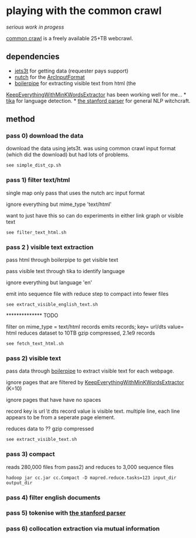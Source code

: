 # playing with the common crawl

*serious work in progess*

<a href="http://www.commoncrawl.org">common crawl</a> is a freely available 25+TB webcrawl.

## dependencies

* <a href="http://jets3t.s3.amazonaws.com/index.html">jets3t</a> for getting data (requester pays support)
* <a href="http://nutch.apache.org/">nutch</a> for the <a href="http://nutch.apache.org/apidocs-1.2/org/apache/nutch/tools/arc/ArcInputFormat.html">ArcInputFormat</a>
* <a href="http://code.google.com/p/boilerpipe/">boilerpipe</a> for extracting visible text from html (the 
<a href="http://boilerpipe.googlecode.com/svn/trunk/boilerpipe-core/javadoc/1.0/de/l3s/boilerpipe/extractors/KeepEverythingWithMinKWordsExtractor.html">
KeepEverythingWithMinKWordsExtractor</a> has been working well for me...
* <a href="http://tika.apache.org/">tika</a> for language detection.
* <a href="http://nlp.stanford.edu/software/lex-parser.shtml">the stanford parser</a> for general NLP witchcraft.

## method

### pass 0) download the data

download the data using jets3t. was using common crawl input format (which did the download) but had lots of problems.

    see simple_dist_cp.sh

### pass 1) filter text/html

single map only pass that uses the nutch arc input format

ignore everything but mime_type 'text/html'

want to just have this so can do experiments in either link graph or visible text

    see filter_text_html.sh

### pass 2 ) visible text extraction

pass html through boilerpipe to get visible text

pass visible text through tika to identify language

ignore everything but language 'en'
 
emit into sequence file with reduce step to compact into fewer files

    see extract_visible_english_text.sh

************** TODO 


filter on mime_type = text/html records 
emits records; key= url/dts value= html
reduces dataset to 10TB gzip compressed, 2.1e9 records

    see fetch_text_html.sh

### pass 2) visible text

pass data through <a href="http://code.google.com/p/boilerpipe/">boilerpipe</a> to extract visible text for each webpage. 

ignore pages that are filtered by <a href="http://boilerpipe.googlecode.com/svn/trunk/boilerpipe-core/javadoc/1.0/de/l3s/boilerpipe/extractors/KeepEverythingWithMinKWordsExtractor.html">KeepEverythingWithMinKWordsExtractor</a> (K=10)

ignore pages that have have no spaces

record key is url \t dts
record value is visible text. multiple line, each line appears to be from a seperate page element.

reduces data to ?? gzip compressed

    see extract_visible_text.sh

### pass 3) compact

reads 280,000 files from pass2) and reduces to 3,000 sequence files

    hadoop jar cc.jar cc.Compact -D mapred.reduce.tasks=123 input_dir output_dir

### pass 4) filter english documents

### pass 5) tokenise with <a href="http://nlp.stanford.edu/software/lex-parser.shtml">the stanford parser</a>

### pass 6) collocation extraction via mutual information


